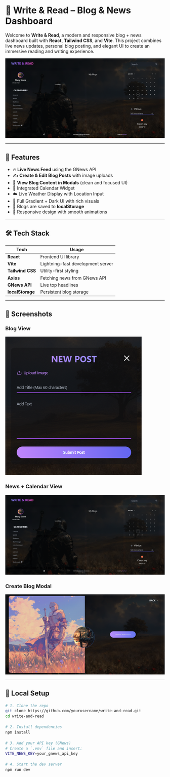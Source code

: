 # 📰 Write & Read – Blog & News Dashboard

Welcome to **Write & Read**, a modern and responsive blog + news dashboard built with **React**, **Tailwind CSS**, and **Vite**. This project combines live news updates, personal blog posting, and elegant UI to create an immersive reading and writing experience.

![Dashboard Preview](./public/screenshots/image.png)

---

## 🚀 Features

- 🔥 **Live News Feed** using the GNews API
- ✍️ **Create & Edit Blog Posts** with image uploads
- 🧾 **View Blog Content in Modals** (clean and focused UI)
- 📅 Integrated Calendar Widget
- ☁️ Live Weather Display with Location Input
- 🌙 Full Gradient + Dark UI with rich visuals
- 💾 Blogs are saved to **localStorage**
- 🎯 Responsive design with smooth animations

---

## 🛠 Tech Stack

| Tech             | Usage                             |
| ---------------- | --------------------------------- |
| **React**        | Frontend UI library               |
| **Vite**         | Lightning-fast development server |
| **Tailwind CSS** | Utility-first styling             |
| **Axios**        | Fetching news from GNews API      |
| **GNews API**    | Live top headlines                |
| **localStorage** | Persistent blog storage           |

---

## 📸 Screenshots

### Blog View

![Blog Cards](./public/screenshots/newpost.png)

### News + Calendar View

![News Layout](./public/screenshots/image.png)

### Create Blog Modal

![Modal](./public/screenshots/create-blog-modal.png)

---

## 🧪 Local Setup

```bash
# 1. Clone the repo
git clone https://github.com/yourusername/write-and-read.git
cd write-and-read

# 2. Install dependencies
npm install

# 3. Add your API key (GNews)
# Create a `.env` file and insert:
VITE_NEWS_KEY=your_gnews_api_key

# 4. Start the dev server
npm run dev
```
